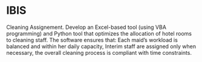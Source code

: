 # IBIS
Cleaning Assignement. Develop an Excel-based tool (using VBA programming) and Python tool that optimizes the allocation of hotel rooms to cleaning staff. The software ensures that:  Each maid’s workload is balanced and within her daily capacity,  Interim staff are assigned only when necessary,  the overall cleaning process is compliant with time constraints.
